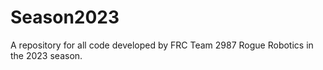 # Season2023
A repository for all code developed by FRC Team 2987 Rogue Robotics in the 2023 season.

